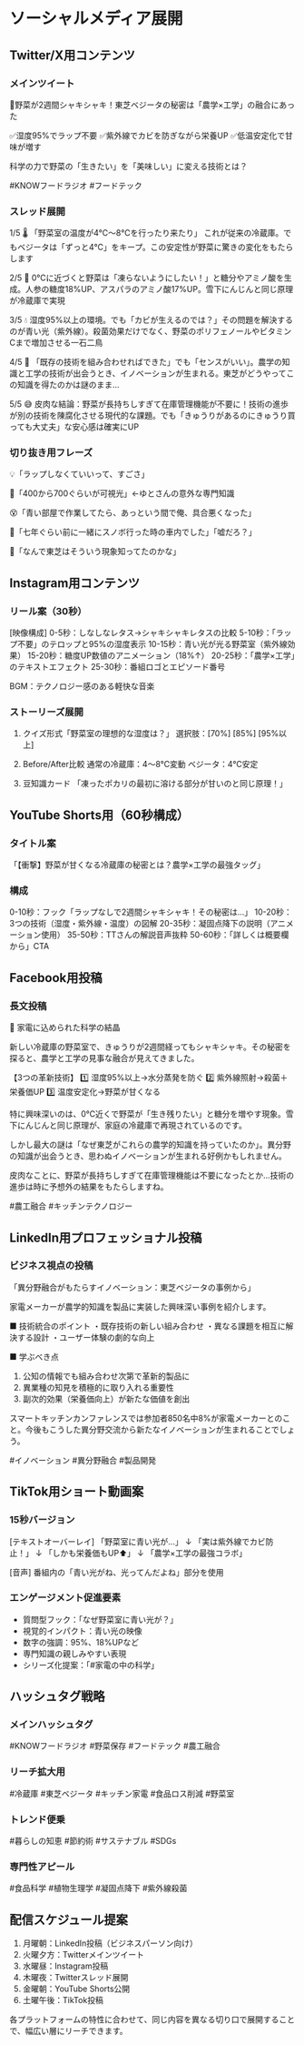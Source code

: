# ソーシャルメディア展開

## Twitter/X用コンテンツ

### メインツイート

🥒野菜が2週間シャキシャキ！東芝ベジータの秘密は「農学×工学」の融合にあった

✅湿度95%でラップ不要
✅紫外線でカビを防ぎながら栄養UP
✅低温安定化で甘味が増す

科学の力で野菜の「生きたい」を「美味しい」に変える技術とは？

#KNOWフードラジオ #フードテック

### スレッド展開

1/5 🌡️
「野菜室の温度が4℃〜8℃を行ったり来たり」
これが従来の冷蔵庫。でもベジータは「ずっと4℃」をキープ。この安定性が野菜に驚きの変化をもたらします

2/5 🧊
0℃に近づくと野菜は「凍らないようにしたい！」と糖分やアミノ酸を生成。人参の糖度18%UP、アスパラのアミノ酸17%UP。雪下にんじんと同じ原理が冷蔵庫で実現

3/5 💧
湿度95%以上の環境。でも「カビが生えるのでは？」その問題を解決するのが青い光（紫外線）。殺菌効果だけでなく、野菜のポリフェノールやビタミンCまで増加させる一石二鳥

4/5 🔬
「既存の技術を組み合わせればできた」でも「センスがいい」。農学の知識と工学の技術が出会うとき、イノベーションが生まれる。東芝がどうやってこの知識を得たのかは謎のまま...

5/5 😅
皮肉な結論：野菜が長持ちしすぎて在庫管理機能が不要に！技術の進歩が別の技術を陳腐化させる現代的な課題。でも「きゅうりがあるのにきゅうり買っても大丈夫」な安心感は確実にUP

### 切り抜き用フレーズ

💡「ラップしなくていいって、すごさ」

🌈「400から700ぐらいが可視光」←ゆとさんの意外な専門知識

😵「青い部屋で作業してたら、あっという間で俺、具合悪くなった」

🚗「七年ぐらい前に一緒にスノボ行った時の車内でした」「嘘だろ？」

🤔「なんで東芝はそういう現象知ってたのかな」

## Instagram用コンテンツ

### リール案（30秒）

[映像構成]
0-5秒：しなしなレタス→シャキシャキレタスの比較
5-10秒：「ラップ不要」のテロップと95%の湿度表示
10-15秒：青い光が光る野菜室（紫外線効果）
15-20秒：糖度UP数値のアニメーション（18%↑）
20-25秒：「農学×工学」のテキストエフェクト
25-30秒：番組ロゴとエピソード番号

BGM：テクノロジー感のある軽快な音楽

### ストーリーズ展開

1. クイズ形式「野菜室の理想的な湿度は？」
   選択肢：[70%] [85%] [95%以上]

2. Before/After比較
   通常の冷蔵庫：4〜8℃変動
   ベジータ：4℃安定

3. 豆知識カード
   「凍ったポカリの最初に溶ける部分が甘いのと同じ原理！」

## YouTube Shorts用（60秒構成）

### タイトル案
「【衝撃】野菜が甘くなる冷蔵庫の秘密とは？農学×工学の最強タッグ」

### 構成
0-10秒：フック「ラップなしで2週間シャキシャキ！その秘密は...」
10-20秒：3つの技術（湿度・紫外線・温度）の図解
20-35秒：凝固点降下の説明（アニメーション使用）
35-50秒：TTさんの解説音声抜粋
50-60秒：「詳しくは概要欄から」CTA

## Facebook用投稿

### 長文投稿

🥬 家電に込められた科学の結晶

新しい冷蔵庫の野菜室で、きゅうりが2週間経ってもシャキシャキ。その秘密を探ると、農学と工学の見事な融合が見えてきました。

【3つの革新技術】
1️⃣ 湿度95%以上→水分蒸発を防ぐ
2️⃣ 紫外線照射→殺菌＋栄養価UP
3️⃣ 温度安定化→野菜が甘くなる

特に興味深いのは、0℃近くで野菜が「生き残りたい」と糖分を増やす現象。雪下にんじんと同じ原理が、家庭の冷蔵庫で再現されているのです。

しかし最大の謎は「なぜ東芝がこれらの農学的知識を持っていたのか」。異分野の知識が出会うとき、思わぬイノベーションが生まれる好例かもしれません。

皮肉なことに、野菜が長持ちしすぎて在庫管理機能は不要になったとか...技術の進歩は時に予想外の結果をもたらしますね。

#農工融合 #キッチンテクノロジー

## LinkedIn用プロフェッショナル投稿

### ビジネス視点の投稿

「異分野融合がもたらすイノベーション：東芝ベジータの事例から」

家電メーカーが農学的知識を製品に実装した興味深い事例を紹介します。

■ 技術統合のポイント
・既存技術の新しい組み合わせ
・異なる課題を相互に解決する設計
・ユーザー体験の劇的な向上

■ 学ぶべき点
1. 公知の情報でも組み合わせ次第で革新的製品に
2. 異業種の知見を積極的に取り入れる重要性
3. 副次的効果（栄養価向上）が新たな価値を創出

スマートキッチンカンファレンスでは参加者850名中8%が家電メーカーとのこと。今後もこうした異分野交流から新たなイノベーションが生まれることでしょう。

#イノベーション #異分野融合 #製品開発

## TikTok用ショート動画案

### 15秒バージョン

[テキストオーバーレイ]
「野菜室に青い光が...」
↓
「実は紫外線でカビ防止！」
↓
「しかも栄養価もUP⬆️」
↓
「農学×工学の最強コラボ」

[音声]
番組内の「青い光がね、光ってんだよね」部分を使用

### エンゲージメント促進要素

- 質問型フック：「なぜ野菜室に青い光が？」
- 視覚的インパクト：青い光の映像
- 数字の強調：95%、18%UPなど
- 専門知識の親しみやすい表現
- シリーズ化提案：「#家電の中の科学」

## ハッシュタグ戦略

### メインハッシュタグ
#KNOWフードラジオ #野菜保存 #フードテック #農工融合

### リーチ拡大用
#冷蔵庫 #東芝ベジータ #キッチン家電 #食品ロス削減 #野菜室

### トレンド便乗
#暮らしの知恵 #節約術 #サステナブル #SDGs

### 専門性アピール
#食品科学 #植物生理学 #凝固点降下 #紫外線殺菌

## 配信スケジュール提案

1. 月曜朝：LinkedIn投稿（ビジネスパーソン向け）
2. 火曜夕方：Twitterメインツイート
3. 水曜昼：Instagram投稿
4. 木曜夜：Twitterスレッド展開
5. 金曜朝：YouTube Shorts公開
6. 土曜午後：TikTok投稿

各プラットフォームの特性に合わせて、同じ内容を異なる切り口で展開することで、幅広い層にリーチできます。
